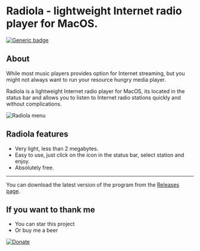 # Radiola - lightweight Internet radio player for MacOS.

[![Generic badge](https://img.shields.io/badge/-Download-blue.svg?style=for-the-badge)](https://github.com/SokoloffA/radiola/releases)

## About
While most music players provides option for Internet streaming, but you might not always want to run your resource hungry media player. 

Radiola is a lightweight Internet radio player for MacOS, its located in the status bar and allows you to listen to Internet radio stations quickly and without complications.



![Radiola menu](https://user-images.githubusercontent.com/854935/112380318-4eff5100-8cfa-11eb-93a9-cfd7ee954276.png)



## Radiola features
* Very light, less than 2 megabytes.
* Easy to use, just click on the icon in the status bar, select station and enjoy.
* Absolutely free.

___
You can download the latest version of the program from the [Releases page](https://github.com/SokoloffA/radiola/releases).

## If you want to thank me
* You can star this project
* Or buy me a beer  

[![Donate](https://img.shields.io/badge/PayPal-Donate-orange.svg?style=for-the-badge)](https://www.paypal.com/cgi-bin/webscr?cmd=_s-xclick&hosted_button_id=XVRVWTQL5WERG)
